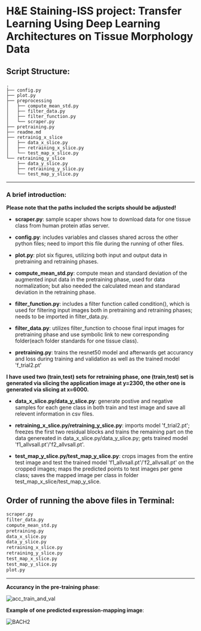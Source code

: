 # H&E Staining-ISS project: Transfer  Learning  Using  Deep  Learning  Architectures on Tissue Morphology Data

## Script Structure:

```
.
├── config.py
├── plot.py
├── preprocessing
│   ├── compute_mean_std.py
│   ├── filter_data.py
│   ├── filter_function.py
│   └── scraper.py
├── pretraining.py
├── readme.md
├── retrainig_x_slice
│   ├── data_x_slice.py
│   ├── retraining_x_slice.py
│   └── test_map_x_slice.py
└── retraining_y_slice
    ├── data_y_slice.py
    ├── retraining_y_slice.py
    └── test_map_y_slice.py
```
---
### A brief introduction:

**Please note that the paths included the scripts should be adjusted!**

- **scraper.py**: sample scaper shows how to download data for one tissue class from human protein atlas server.

- **config.py**: includes variables and classes shared across the other python files; need to import this file during the running of other files.

- **plot.py**:  plot six figures, utilizing both input and output data in pretraining and retraining phases.

- **compute_mean_std.py**: compute mean and standard deviation of the augmented input data in the pretraining phase, used for data normalization; but also needed the calculated mean and standarad deviation in the retraining phase.

- **filter_function.py**: includes a filter function called condition(), which is used for filtering input images both in pretraining and retraining phases; needs to be imported in filter_data.py.

- **filter_data.py**: utilizes filter_function to choose final input images for pretraining phase and use symbolic link to new corresponding folder(each folder standards for one tissue class).

- **pretraining.py**:  trains the resnet50 model  and afterwards get accurancy and loss during training and validation as well as the trained model 'f_trial2.pt'

**I have used two (train,test) sets for retraining phase, one (train,test) set is generated via slicing the application image at y=2300, the other one is generated via slicing at x=6000.**

- **data_x_slice.py/data_y_slice.py**: generate postive and negative samples for each gene class in both train and test image and save all relevent information in csv files.

- **retraining_x_slice.py/retraining_y_slice.py**: imports model 'f_trial2.pt'; freezes the first two residual blocks and trains the remaining part on the data genereated in data_x_slice.py/data_y_slice.py; gets trained model 'f1_allvsall.pt'/'f2_allvsall.pt'.

- **test_map_y_slice.py/test_map_y_slice.py**: crops images from the entire test image and test the trained model 'f1_allvsall.pt'/'f2_allvsall.pt' on the cropped images; maps the predicted points to test images per gene class; saves the mapped image per class in folder  test_map_x_slice/test_map_y_slice.

## Order of running the above files in Terminal:

```bash
scraper.py
filter_data.py
compute_mean_std.py
pretraining.py
data_x_slice.py
data_y_slice.py
retraining_x_slice.py
retraining_y_slice.py
test_map_x_slice.py
test_map_y_slice.py
plot.py
```
---
**Accurancy in the pre-training phase**:

![acc_train_and_val](https://user-images.githubusercontent.com/110237197/233746077-858dfa99-6607-40fa-a7f8-d33074059dfd.jpg)

**Example of one predicted expression-mapping image**:

![BACH2](https://user-images.githubusercontent.com/110237197/233746776-96b20913-358f-47ae-8b43-eb0d9f4b3d9c.jpg)
